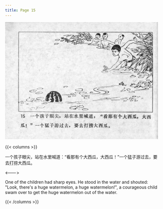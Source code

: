 ```yaml
---
title: Page 15
---
```


![niqiu page](./../../images/niqiu/seifert0397_nqkg_0019_015.jpg)

{{< columns >}}

一个孩子眼尖，站在水里喊道：“看那有个大西瓜，大西瓜！”一个猛子游过去，要去打捞大西瓜。

<--->

One of the children had sharp eyes. He stood in the water and shouted: "Look, there's a huge watermelon, a huge watermelon!", a courageous child swam over to get the huge watermelon out of the water.

{{< /columns >}}
